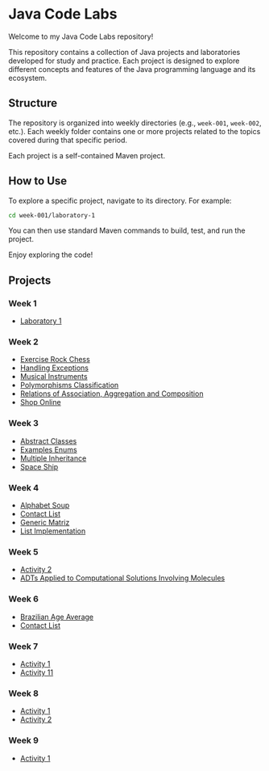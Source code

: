 # Java Code Labs

Welcome to my Java Code Labs repository!

This repository contains a collection of Java projects and laboratories developed for study and practice. Each project is designed to explore different concepts and features of the Java programming language and its ecosystem.

## Structure

The repository is organized into weekly directories (e.g., `week-001`, `week-002`, etc.). Each weekly folder contains one or more projects related to the topics covered during that specific period.

Each project is a self-contained Maven project.

## How to Use

To explore a specific project, navigate to its directory. For example:

```bash
cd week-001/laboratory-1
```

You can then use standard Maven commands to build, test, and run the project.

Enjoy exploring the code!

## Projects

### Week 1

* [Laboratory 1](./week-001/laboratory-1)

### Week 2

* [Exercise Rock Chess](./week-002/exercise-rock-chess)
* [Handling Exceptions](./week-002/handling-exceptions)
* [Musical Instruments](./week-002/musical-instruments)
* [Polymorphisms Classification](./week-002/polymorphisms-classification)
* [Relations of Association, Aggregation and Composition](./week-002/relations-of-association-aggregation-and-composition)
* [Shop Online](./week-002/shop-online)

### Week 3

* [Abstract Classes](./week-003/abstracts-classes)
* [Examples Enums](./week-003/examples-enums)
* [Multiple Inheritance](./week-003/multiple-inheritance)
* [Space Ship](./week-003/space-ship)

### Week 4

* [Alphabet Soup](./week-004/alphabet-soup)
* [Contact List](./week-004/contact-list)
* [Generic Matriz](./week-004/generic-matriz)
* [List Implementation](./week-004/list-implementation)

### Week 5

* [Activity 2](./week-005/activity-2)
* [ADTs Applied to Computational Solutions Involving Molecules](./week-005/adts-applied-to-computational-solutions-involving-molecules)

### Week 6

* [Brazilian Age Average](./week-006/brazilian-age-average)
* [Contact List](./week-006/contact-list)

### Week 7

* [Activity 1](./week-007/activity-1)
* [Activity 11](./week-007/activity-11)

### Week 8

* [Activity 1](./week-008/activity-1)
* [Activity 2](./week-008/activity-2)

### Week 9

* [Activity 1](./week-009/activity-1)

